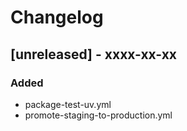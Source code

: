 # Changelog

## [unreleased] - xxxx-xx-xx
### Added
- package-test-uv.yml
- promote-staging-to-production.yml